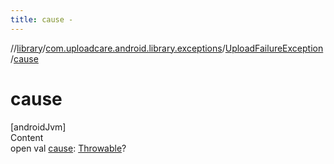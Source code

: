 ```yaml
---
title: cause -
---
```

//[library](../../index.md)/[com.uploadcare.android.library.exceptions](../index.md)/[UploadFailureException](index.md)/[cause](cause.md)



# cause  
[androidJvm]  
Content  
open val [cause](cause.md): [Throwable](https://kotlinlang.org/api/latest/jvm/stdlib/kotlin/-throwable/index.html)?  



